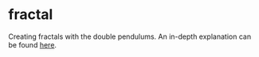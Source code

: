 # fractal
Creating fractals with the double pendulums. An in-depth explanation can be found [here](https://dschrijver.github.io/fractal.html).
